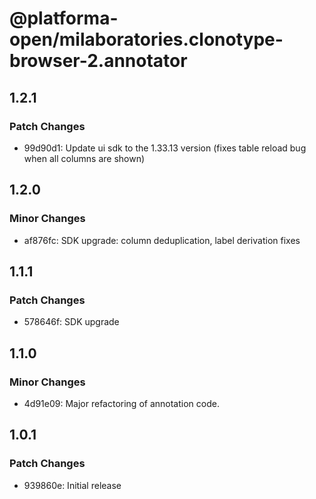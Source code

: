 # @platforma-open/milaboratories.clonotype-browser-2.annotator

## 1.2.1

### Patch Changes

- 99d90d1: Update ui sdk to the 1.33.13 version (fixes table reload bug when all columns are shown)

## 1.2.0

### Minor Changes

- af876fc: SDK upgrade: column deduplication, label derivation fixes

## 1.1.1

### Patch Changes

- 578646f: SDK upgrade

## 1.1.0

### Minor Changes

- 4d91e09: Major refactoring of annotation code.

## 1.0.1

### Patch Changes

- 939860e: Initial release
